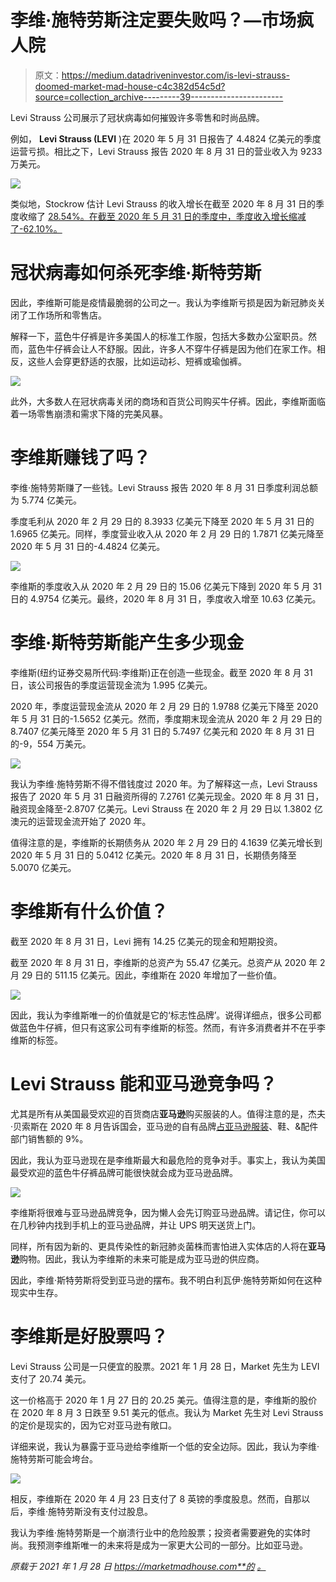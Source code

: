 # 李维·施特劳斯注定要失败吗？—市场疯人院

> 原文：<https://medium.datadriveninvestor.com/is-levi-strauss-doomed-market-mad-house-c4c382d54c5d?source=collection_archive---------39----------------------->

Levi Strauss 公司展示了冠状病毒如何摧毁许多零售和时尚品牌。

例如， **Levi Strauss (LEVI** )在 2020 年 5 月 31 日报告了 4.4824 亿美元的季度运营亏损。相比之下，Levi Strauss 报告 2020 年 8 月 31 日的营业收入为 9233 万美元。

![](img/7ca2dca18859d7f2bf006381a425ca74.png)

类似地，Stockrow 估计 Levi Strauss 的收入增长在截至 2020 年 8 月 31 日的季度收缩了 [28.54%。在截至 2020 年 5 月 31 日的季度中，季度收入增长缩减了-62.10%。](https://stockrow.com/LEVI/financials/income/quarterly)

# 冠状病毒如何杀死李维·斯特劳斯

因此，李维斯可能是疫情最脆弱的公司之一。我认为李维斯亏损是因为新冠肺炎关闭了工作场所和零售店。

解释一下，蓝色牛仔裤是许多美国人的标准工作服，包括大多数办公室职员。然而，蓝色牛仔裤会让人不舒服。因此，许多人不穿牛仔裤是因为他们在家工作。相反，这些人会穿更舒适的衣服，比如运动衫、短裤或瑜伽裤。

![](img/654ed817cb93b74fa3b10f1ce9d9ba19.png)

此外，大多数人在冠状病毒关闭的商场和百货公司购买牛仔裤。因此，李维斯面临着一场零售崩溃和需求下降的完美风暴。

# 李维斯赚钱了吗？

李维·施特劳斯赚了一些钱。Levi Strauss 报告 2020 年 8 月 31 日季度利润总额为 5.774 亿美元。

季度毛利从 2020 年 2 月 29 日的 8.3933 亿美元下降至 2020 年 5 月 31 日的 1.6965 亿美元。同样，季度营业收入从 2020 年 2 月 29 日的 1.7871 亿美元降至 2020 年 5 月 31 日的-4.4824 亿美元。

![](img/b1a009edb9d9dbf23b97aff76270a8e4.png)

李维斯的季度收入从 2020 年 2 月 29 日的 15.06 亿美元下降到 2020 年 5 月 31 日的 4.9754 亿美元。最终，2020 年 8 月 31 日，季度收入增至 10.63 亿美元。

# 李维·斯特劳斯能产生多少现金

李维斯(纽约证券交易所代码:李维斯)正在创造一些现金。截至 2020 年 8 月 31 日，该公司报告的季度运营现金流为 1.995 亿美元。

2020 年，季度运营现金流从 2020 年 2 月 29 日的 1.9788 亿美元下降至 2020 年 5 月 31 日的-1.5652 亿美元。然而，季度期末现金流从 2020 年 2 月 29 日的 8.7407 亿美元降至 2020 年 5 月 31 日的 5.7497 亿美元和 2020 年 8 月 31 日的-9，554 万美元。

![](img/3de30a01c0455acb654c7e39bbd56fd0.png)

我认为李维·施特劳斯不得不借钱度过 2020 年。为了解释这一点，Levi Strauss 报告了 2020 年 5 月 31 日融资所得的 7.2761 亿美元现金。2020 年 8 月 31 日，融资现金降至-2.8707 亿美元。Levi Strauss 在 2020 年 2 月 29 日以 1.3802 亿澳元的运营现金流开始了 2020 年。

值得注意的是，李维斯的长期债务从 2020 年 2 月 29 日的 4.1639 亿美元增长到 2020 年 5 月 31 日的 5.0412 亿美元。2020 年 8 月 31 日，长期债务降至 5.0070 亿美元。

# 李维斯有什么价值？

截至 2020 年 8 月 31 日，Levi 拥有 14.25 亿美元的现金和短期投资。

截至 2020 年 8 月 31 日，李维斯的总资产为 55.47 亿美元。总资产从 2020 年 2 月 29 日的 511.15 亿美元。因此，李维斯在 2020 年增加了一些价值。

![](img/3bdb34a5e3fec261f1497d8491edb515.png)

因此，我认为李维斯唯一的价值就是它的‘标志性品牌’。说得详细点，很多公司都做蓝色牛仔裤，但只有这家公司有李维斯的标签。然而，有许多消费者并不在乎李维斯的标签。

# Levi Strauss 能和亚马逊竞争吗？

尤其是所有从美国最受欢迎的百货商店**亚马逊**购买服装的人。值得注意的是，杰夫·贝索斯在 2020 年 8 月告诉国会，亚马逊的自有品牌[占亚马逊服装](https://www.marketplacepulse.com/articles/9-of-amazons-sales-in-clothing-are-from-its-private-label-brands)、鞋、&配件部门销售额的 9%。

因此，我认为亚马逊现在是李维斯最大和最危险的竞争对手。事实上，我认为美国最受欢迎的蓝色牛仔裤品牌可能很快就会成为亚马逊品牌。

![](img/b5173df279ab4909845ac9d12fafa86f.png)

李维斯将很难与亚马逊品牌竞争，因为懒人会先订购亚马逊品牌。请记住，你可以在几秒钟内找到手机上的亚马逊品牌，并让 UPS 明天送货上门。

同样，所有因为新的、更具传染性的新冠肺炎菌株而害怕进入实体店的人将在**亚马逊**购物。因此，我认为李维斯的未来可能是成为亚马逊的供应商。

因此，李维·斯特劳斯将受到亚马逊的摆布。我不明白利瓦伊·施特劳斯如何在这种现实中生存。

# 李维斯是好股票吗？

Levi Strauss 公司是一只便宜的股票。2021 年 1 月 28 日，Market 先生为 LEVI 支付了 20.74 美元。

这一价格高于 2020 年 1 月 27 日的 20.25 美元。值得注意的是，李维斯的股价在 2020 年 8 月 3 日跌至 9.51 美元的低点。我认为 Market 先生对 Levi Strauss 的定价是现实的，因为它对亚马逊有敞口。

详细来说，我认为暴露于亚马逊给李维斯一个低的安全边际。因此，我认为李维·施特劳斯可能会垮台。

![](img/0cb57cd4943f07dc880d07a939283e83.png)

相反，李维斯在 2020 年 4 月 23 日支付了 8 英镑的季度股息。然而，自那以后，李维·施特劳斯没有支付过股息。

我认为李维·施特劳斯是一个崩溃行业中的危险股票；投资者需要避免的实体时尚。我预测李维斯唯一的未来将是成为一家更大公司的一部分。比如亚马逊。

*原载于 2021 年 1 月 28 日 https://marketmadhouse.com**的* [*。*](https://marketmadhouse.com/is-levi-strauss-doomed/)